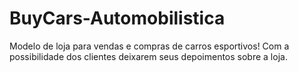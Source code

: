 # BuyCars-Automobilistica
 Modelo de loja para vendas e compras de carros esportivos! Com a possibilidade dos clientes deixarem seus depoimentos sobre a loja.
